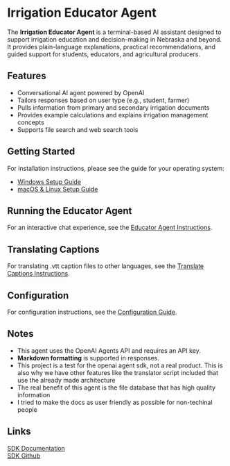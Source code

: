 # Irrigation Educator Agent

The **Irrigation Educator Agent** is a terminal-based AI assistant designed to support irrigation education and decision-making in Nebraska and beyond. It provides plain-language explanations, practical recommendations, and guided support for students, educators, and agricultural producers.

## Features

- Conversational AI agent powered by OpenAI
- Tailors responses based on user type (e.g., student, farmer)
- Pulls information from primary and secondary irrigation documents
- Provides example calculations and explains irrigation management concepts
- Supports file search and web search tools

## Getting Started

For installation instructions, please see the guide for your operating system:

- [Windows Setup Guide](./docs/setup_windows.md)
- [macOS & Linux Setup Guide](./docs/setup_macos_linux.md)

## Running the Educator Agent

For an interactive chat experience, see the [Educator Agent Instructions](./docs/educator_agent.md).

## Translating Captions

For translating .vtt caption files to other languages, see the [Translate Captions Instructions](./docs/translate_captions.md).

## Configuration

For configuration instructions, see the [Configuration Guide](./docs/config.md).

## Notes

- This agent uses the OpenAI Agents API and requires an API key.
- **Markdown formatting** is supported in responses.  
- This project is a test for the openai agent sdk, not a real product. This is also why we have other features like the translator script included that use the already made architecture  
- The real benefit of this agent is the file database that has high quality information  
- I tried to make the docs as user friendly as possible for non-techinal people

## Links

[SDK Documentation](https://openai.github.io/openai-agents-python/)  
[SDK Github](https://github.com/openai/openai-agents-python)
